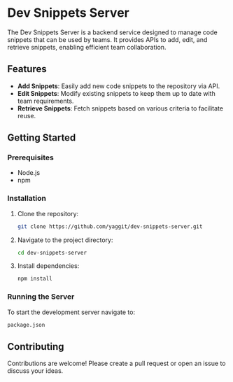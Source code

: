 
# Dev Snippets Server

The Dev Snippets Server is a backend service designed to manage code snippets that can be used by teams. It provides APIs to add, edit, and retrieve snippets, enabling efficient team collaboration.

## Features

- **Add Snippets**: Easily add new code snippets to the repository via API.
- **Edit Snippets**: Modify existing snippets to keep them up to date with team requirements.
- **Retrieve Snippets**: Fetch snippets based on various criteria to facilitate reuse.

## Getting Started

### Prerequisites

- Node.js
- npm

### Installation

1. Clone the repository:
   ```sh
   git clone https://github.com/yaggit/dev-snippets-server.git
   ```
2. Navigate to the project directory:
   ```sh
   cd dev-snippets-server
   ```
3. Install dependencies:
   ```sh
   npm install
   ```

### Running the Server

To start the development server navigate to:
```sh
package.json
```



## Contributing

Contributions are welcome! Please create a pull request or open an issue to discuss your ideas.
